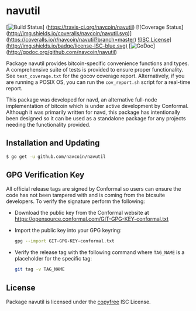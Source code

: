 navutil
=======

[![Build Status](http://img.shields.io/travis/navcoin/navutil.svg)]
(https://travis-ci.org/navcoin/navutil) [![Coverage Status]
(http://img.shields.io/coveralls/navcoin/navutil.svg)]
(https://coveralls.io/r/navcoin/navutil?branch=master) [![ISC License]
(http://img.shields.io/badge/license-ISC-blue.svg)](http://copyfree.org)
[![GoDoc](http://img.shields.io/badge/godoc-reference-blue.svg)]
(http://godoc.org/github.com/navcoin/navutil)

Package navutil provides bitcoin-specific convenience functions and types.
A comprehensive suite of tests is provided to ensure proper functionality.  See
`test_coverage.txt` for the gocov coverage report.  Alternatively, if you are
running a POSIX OS, you can run the `cov_report.sh` script for a real-time
report.

This package was developed for navd, an alternative full-node implementation of
bitcoin which is under active development by Conformal.  Although it was
primarily written for navd, this package has intentionally been designed so it
can be used as a standalone package for any projects needing the functionality
provided.

## Installation and Updating

```bash
$ go get -u github.com/navcoin/navutil
```

## GPG Verification Key

All official release tags are signed by Conformal so users can ensure the code
has not been tampered with and is coming from the btcsuite developers.  To
verify the signature perform the following:

- Download the public key from the Conformal website at
  https://opensource.conformal.com/GIT-GPG-KEY-conformal.txt

- Import the public key into your GPG keyring:
  ```bash
  gpg --import GIT-GPG-KEY-conformal.txt
  ```

- Verify the release tag with the following command where `TAG_NAME` is a
  placeholder for the specific tag:
  ```bash
  git tag -v TAG_NAME
  ```

## License

Package navutil is licensed under the [copyfree](http://copyfree.org) ISC
License.
